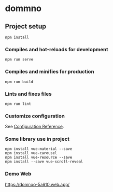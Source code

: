 # dommno

## Project setup
```
npm install
```

### Compiles and hot-reloads for development
```
npm run serve
```

### Compiles and minifies for production
```
npm run build
```

### Lints and fixes files
```
npm run lint
```

### Customize configuration
See [Configuration Reference](https://cli.vuejs.org/config/).


### Some library use in project
```
npm install vue-material --save
npm install vue-carousel
npm install vue-resource --save
npm install --save vue-scroll-reveal
```

### Demo Web

https://domnoo-5a610.web.app/

